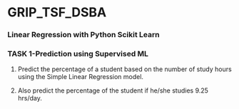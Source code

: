 # GRIP_TSF_DSBA
### Linear Regression with Python Scikit Learn
### TASK 1-Prediction using Supervised ML 
1. Predict the percentage of a student based on the number of study hours using the Simple Linear Regression model. 

2. Also predict the percentage of the student if he/she studies 9.25 hrs/day.
